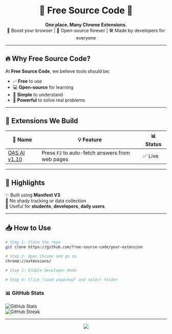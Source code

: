 <h1 align="center">🌟 Free Source Code 🌟</h1>

<p align="center">
  <strong>One place. Many Chrome Extensions.</strong><br>
  🧩 Boost your browser | 🚀 Open-source forever | 🛠️ Made by developers for everyone
</p>

---

## 🔥 Why Free Source Code?

At **Free Source Code**, we believe tools should be:
- ✅ **Free** to use
- 💻 **Open-source** for learning
- 🧠 **Simple** to understand
- 🧪 **Powerful** to solve real problems

---

## 🧩 Extensions We Build

| 🔧 Name | 💡 Feature | 📊 Status |
|--------|------------|-----------|
|<a href="https://github.com/FreeSource-Code/OAS-Extensions">OAS AI v1.10</a> | Press `F2` to auto-fetch answers from web pages | ✅ Live |


---

## 🌈 Highlights

✨ Built using **Manifest V3**  
🔐 No shady tracking or data collection  
🎯 Useful for **students**, **developers**, **daily users**

---

## 📥 How to Use

```bash
# Step 1: Clone the repo
git clone https://github.com/free-source-code/your-extension

# Step 2: Open Chrome and go to
chrome://extensions/

# Step 3: Enable Developer Mode

# Step 4: Click "Load unpacked" and select folder

```

### 📊 GitHub Stats
<p>
  <img src="https://github-readme-stats.vercel.app/api?username=FreeSource-Code&show_icons=true&theme=radical" alt="GitHub Stats" /><br>
  <img src="https://github-readme-streak-stats.herokuapp.com/?user=FreeSource-Code&theme=radical" alt="GitHub Streak" />
</p>

---
<p align="center">
  <img src="https://capsule-render.vercel.app/api?type=waving&color=gradient&height=60&section=footer"/>
</p>
